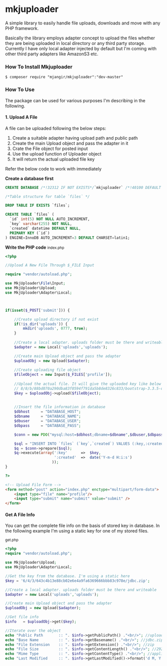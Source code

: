 # mkjuploader
A simple library to easily handle file uploads, downloads and move with any PHP framework.

<p>Basically the library employs adapter concept to upload the files whether they are being uploaded in local directory or any third party storage. Currently I have only local adapter injected by default but I'm coming with other third party adapters like AmazonS3 etc.</p>

<h3>How To Install Mkjuploader</h3>

```shell
$ composer require "mjangir/mkjuploader":"dev-master"
```

<h3>How To Use</h3>

The package can be used for various purposes I'm describing in the following.

<h4>1. Upload A File</h4>
A file can be uploaded following the below steps:
<ol>
<li>Create a suitable adapter having upload path and public path</li>
<li>Create the main Upload object and pass the adapter in it</li>
<li>Crate the File object for posted input</li>
<li>Use the upload function of Uploader object</li>
<li>It will return the actual uploaded file key</li>
</ol>

Refer the below code to work with immediately

<b>Create a database first</b>
```sql
CREATE DATABASE /*!32312 IF NOT EXISTS*/`mkjuploader` /*!40100 DEFAULT CHARACTER SET latin1 */;

/*Table structure for table `files` */

DROP TABLE IF EXISTS `files`;

CREATE TABLE `files` (
  `id` int(5) NOT NULL AUTO_INCREMENT,
  `key` varchar(255) NOT NULL,
  `created` datetime DEFAULT NULL,
  PRIMARY KEY (`id`)
) ENGINE=InnoDB AUTO_INCREMENT=3 DEFAULT CHARSET=latin1;
```
<b>Write the PHP code</b>
<small>index.php</small>
```php
<?php

//Upload A New File Through $_FILE Input

require "vendor/autoload.php";

use MkjUploader\File\Input;
use MkjUploader\Upload;
use MkjUploader\Adapter\Local;



if(isset($_POST['submit'])) {

    //Create upload directory if not exist
    if(!is_dir('uploads')) {
    	mkdir('uploads', 0777, true);
    }
    
    //Create a local adapter. uploads folder must be there and writeable
    $adapter = new Local('uploads','uploads');

    //Create main Upload object and pass the adapter
    $uploadObj = new Upload($adapter);
	
    //Create uploading file object
    $fileObject = new Input($_FILES['profile']);
    
    //Upload the actual file. It will give the uploaded key like below
    // 8/8/b/88bd070a290dba83f0594f791da5b8de8326c833/bootstrap-3.3.5-dist.zip
    $key = $uploadObj->upload($fileObject);
    
    
    //Insert the file information in database
    $dbhost     = "DATABASE_HOST";
    $dbname     = "DATABASE_NAME";
    $dbuser     = "DATABASE_USER";
    $dbpass     = "DATABASE_PASS";

    $conn = new PDO("mysql:host=$dbhost;dbname=$dbname",$dbuser,$dbpass);

    $sql = "INSERT INTO `files` (`key`,`created`) VALUES (:key,:created)";
    $q = $conn->prepare($sql);
    $q->execute(array(':key'      =>  $key,
                      ':created'  =>  date('Y-m-d H:i:s')
                     ));
}

?>
```
```html
<!-- Upload File Form -->
<form method="post" action="index.php" enctype="multipart/form-data">
    <input type="file" name="profile"/>
    <input type="submit" name="submit" value="submit" />
</form>
```

<h4>Get A File Info</h4>
You can get the complete file info on the basis of stored key in database. In the following example I'm using a static key for one of my stored files.

<small>get.php</small>

```php
<?php
require "vendor/autoload.php";

use MkjUploader\Upload;
use MkjUploader\Adapter\Local;

//Get the key from the database. I'm using a static here
$key = '6/4/3/643c4b13e88cb02e6e4a9fa6369666bbb83c978e/jdbc.zip';

//Create a local adapter. uploads folder must be there and writeable
$adapter = new Local('uploads','uploads');

//Create main Upload object and pass the adapter
$uploadObj = new Upload($adapter);

//Get file info
$info   = $uploadObj->get($key);

//Iterate over the object
echo "Public Path       :: ". $info->getPublicPath() ."<br/>"; //uploads/6/4/3/643c4b13e88cb02e6e4a9fa6369666bbb83c978e/jdbc.zip
echo "Base Name         :: ". $info->getBasename() ."<br/>"; //jdbc.zip
echo "File Extension    :: ". $info->getExtension() ."<br/>"; //zip
echo "File Size         :: ". $info->getContentLength() ."<br/>"; //2921919
echo "Mime Type         :: ". $info->getContentType() ."<br/>"; //application/zip
echo "Last Modified     :: ". $info->getLastModified()->format('d M, Y') ."<br/>"; //16 Oct, 2015
